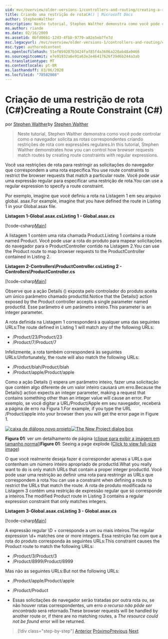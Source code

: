 ```yaml
---
uid: mvc/overview/older-versions-1/controllers-and-routing/creating-a-route-constraint-cs
title: Criando uma restrição de rotaC#() | Microsoft Docs
author: StephenWalther
description: Neste tutorial, Stephen Walther demonstra como você pode controlar como o navegador solicita as rotas correspondentes criando restrições de rota com expressões regulares.
ms.author: riande
ms.date: 02/16/2009
ms.assetid: 0bfd06b1-12d3-4fbb-9779-a82e5eb7fe7d
msc.legacyurl: /mvc/overview/older-versions-1/controllers-and-routing/creating-a-route-constraint-cs
msc.type: authoredcontent
ms.openlocfilehash: 51ef859287b3424faf85f4a3606a220ab48a9466
ms.sourcegitcommit: e7e91932a6e91a63e2e46417626f39d6b244a3ab
ms.translationtype: MT
ms.contentlocale: pt-BR
ms.lasthandoff: 03/06/2020
ms.locfileid: "78582008"
---
```

# <a name="creating-a-route-constraint-c"></a><span data-ttu-id="76a55-103">Criação de uma restrição de rota (C#)</span><span class="sxs-lookup"><span data-stu-id="76a55-103">Creating a Route Constraint (C#)</span></span>

<span data-ttu-id="76a55-104">por [Stephen Walther](https://github.com/StephenWalther)</span><span class="sxs-lookup"><span data-stu-id="76a55-104">by [Stephen Walther](https://github.com/StephenWalther)</span></span>

> <span data-ttu-id="76a55-105">Neste tutorial, Stephen Walther demonstra como você pode controlar como o navegador solicita as rotas correspondentes criando restrições de rota com expressões regulares.</span><span class="sxs-lookup"><span data-stu-id="76a55-105">In this tutorial, Stephen Walther demonstrates how you can control how browser requests match routes by creating route constraints with regular expressions.</span></span>

<span data-ttu-id="76a55-106">Você usa restrições de rota para restringir as solicitações do navegador que correspondem a uma rota específica.</span><span class="sxs-lookup"><span data-stu-id="76a55-106">You use route constraints to restrict the browser requests that match a particular route.</span></span> <span data-ttu-id="76a55-107">Você pode usar uma expressão regular para especificar uma restrição de rota.</span><span class="sxs-lookup"><span data-stu-id="76a55-107">You can use a regular expression to specify a route constraint.</span></span>

<span data-ttu-id="76a55-108">Por exemplo, imagine que você definiu a rota na Listagem 1 em seu arquivo global. asax.</span><span class="sxs-lookup"><span data-stu-id="76a55-108">For example, imagine that you have defined the route in Listing 1 in your Global.asax file.</span></span>

<span data-ttu-id="76a55-109">**Listagem 1-Global.asax.cs**</span><span class="sxs-lookup"><span data-stu-id="76a55-109">**Listing 1 - Global.asax.cs**</span></span>

[!code-csharp[Main](creating-a-route-constraint-cs/samples/sample1.cs)]

<span data-ttu-id="76a55-110">A listagem 1 contém uma rota chamada Product.</span><span class="sxs-lookup"><span data-stu-id="76a55-110">Listing 1 contains a route named Product.</span></span> <span data-ttu-id="76a55-111">Você pode usar a rota do produto para mapear solicitações do navegador para o ProductController contido na Listagem 2.</span><span class="sxs-lookup"><span data-stu-id="76a55-111">You can use the Product route to map browser requests to the ProductController contained in Listing 2.</span></span>

<span data-ttu-id="76a55-112">**Listagem 2-Controllers\ProductController.cs**</span><span class="sxs-lookup"><span data-stu-id="76a55-112">**Listing 2 - Controllers\ProductController.cs**</span></span>

[!code-csharp[Main](creating-a-route-constraint-cs/samples/sample2.cs)]

<span data-ttu-id="76a55-113">Observe que a ação Details () exposta pelo controlador do produto aceita um único parâmetro chamado productId.</span><span class="sxs-lookup"><span data-stu-id="76a55-113">Notice that the Details() action exposed by the Product controller accepts a single parameter named productId.</span></span> <span data-ttu-id="76a55-114">Esse parâmetro é um parâmetro inteiro.</span><span class="sxs-lookup"><span data-stu-id="76a55-114">This parameter is an integer parameter.</span></span>

<span data-ttu-id="76a55-115">A rota definida na Listagem 1 corresponderá a qualquer uma das seguintes URLs:</span><span class="sxs-lookup"><span data-stu-id="76a55-115">The route defined in Listing 1 will match any of the following URLs:</span></span>

- <span data-ttu-id="76a55-116">/Product/23</span><span class="sxs-lookup"><span data-stu-id="76a55-116">/Product/23</span></span>
- <span data-ttu-id="76a55-117">/Product/7</span><span class="sxs-lookup"><span data-stu-id="76a55-117">/Product/7</span></span>

<span data-ttu-id="76a55-118">Infelizmente, a rota também corresponderá às seguintes URLs:</span><span class="sxs-lookup"><span data-stu-id="76a55-118">Unfortunately, the route will also match the following URLs:</span></span>

- <span data-ttu-id="76a55-119">/Product/blah</span><span class="sxs-lookup"><span data-stu-id="76a55-119">/Product/blah</span></span>
- <span data-ttu-id="76a55-120">/Product/apple</span><span class="sxs-lookup"><span data-stu-id="76a55-120">/Product/apple</span></span>

<span data-ttu-id="76a55-121">Como a ação Details () espera um parâmetro inteiro, fazer uma solicitação que contém algo diferente de um valor inteiro causará um erro.</span><span class="sxs-lookup"><span data-stu-id="76a55-121">Because the Details() action expects an integer parameter, making a request that contains something other than an integer value will cause an error.</span></span> <span data-ttu-id="76a55-122">Por exemplo, se você digitar a URL/Product/Apple em seu navegador, receberá a página de erro na Figura 1.</span><span class="sxs-lookup"><span data-stu-id="76a55-122">For example, if you type the URL /Product/apple into your browser then you will get the error page in Figure 1.</span></span>

<span data-ttu-id="76a55-123">[![caixa de diálogo novo projeto](creating-a-route-constraint-cs/_static/image1.jpg)](creating-a-route-constraint-cs/_static/image1.png)</span><span class="sxs-lookup"><span data-stu-id="76a55-123">[![The New Project dialog box](creating-a-route-constraint-cs/_static/image1.jpg)](creating-a-route-constraint-cs/_static/image1.png)</span></span>

<span data-ttu-id="76a55-124">**Figura 01**: ver um detalhamento de página ([clique para exibir a imagem em tamanho normal](creating-a-route-constraint-cs/_static/image2.png))</span><span class="sxs-lookup"><span data-stu-id="76a55-124">**Figure 01**: Seeing a page explode ([Click to view full-size image](creating-a-route-constraint-cs/_static/image2.png))</span></span>

<span data-ttu-id="76a55-125">O que você realmente deseja fazer é corresponder apenas a URLs que contenham um número inteiro apropriado de productId.</span><span class="sxs-lookup"><span data-stu-id="76a55-125">What you really want to do is only match URLs that contain a proper integer productId.</span></span> <span data-ttu-id="76a55-126">Você pode usar uma restrição ao definir uma rota para restringir as URLs que correspondem à rota.</span><span class="sxs-lookup"><span data-stu-id="76a55-126">You can use a constraint when defining a route to restrict the URLs that match the route.</span></span> <span data-ttu-id="76a55-127">A rota de produto modificada na Listagem 3 contém uma restrição de expressão regular que só corresponde a inteiros.</span><span class="sxs-lookup"><span data-stu-id="76a55-127">The modified Product route in Listing 3 contains a regular expression constraint that only matches integers.</span></span>

<span data-ttu-id="76a55-128">**Listagem 3-Global.asax.cs**</span><span class="sxs-lookup"><span data-stu-id="76a55-128">**Listing 3 - Global.asax.cs**</span></span>

[!code-csharp[Main](creating-a-route-constraint-cs/samples/sample3.cs)]

<span data-ttu-id="76a55-129">A expressão regular \D + corresponde a um ou mais inteiros.</span><span class="sxs-lookup"><span data-stu-id="76a55-129">The regular expression \d+ matches one or more integers.</span></span> <span data-ttu-id="76a55-130">Essa restrição faz com que a rota do produto corresponda às seguintes URLs:</span><span class="sxs-lookup"><span data-stu-id="76a55-130">This constraint causes the Product route to match the following URLs:</span></span>

- <span data-ttu-id="76a55-131">/Product/3</span><span class="sxs-lookup"><span data-stu-id="76a55-131">/Product/3</span></span>
- <span data-ttu-id="76a55-132">/Product/8999</span><span class="sxs-lookup"><span data-stu-id="76a55-132">/Product/8999</span></span>

<span data-ttu-id="76a55-133">Mas não as seguintes URLs:</span><span class="sxs-lookup"><span data-stu-id="76a55-133">But not the following URLs:</span></span>

- <span data-ttu-id="76a55-134">/Product/apple</span><span class="sxs-lookup"><span data-stu-id="76a55-134">/Product/apple</span></span>
- <span data-ttu-id="76a55-135">/Product</span><span class="sxs-lookup"><span data-stu-id="76a55-135">/Product</span></span>

- <span data-ttu-id="76a55-136">Essas solicitações de navegador serão tratadas por outra rota ou, se não houver rotas correspondentes, um erro *o recurso não pôde ser encontrado* será retornado.</span><span class="sxs-lookup"><span data-stu-id="76a55-136">These browser requests will be handled by another route or, if there are no matching routes, a *The resource could not be found* error will be returned.</span></span>

> [!div class="step-by-step"]
> <span data-ttu-id="76a55-137">[Anterior](creating-custom-routes-cs.md)
> [Próximo](creating-a-custom-route-constraint-cs.md)</span><span class="sxs-lookup"><span data-stu-id="76a55-137">[Previous](creating-custom-routes-cs.md)
[Next](creating-a-custom-route-constraint-cs.md)</span></span>

